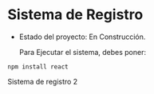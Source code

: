 <h1> Sistema de Registro</h1>

- Estado del proyecto: En Construcción.

  Para Ejecutar el sistema, debes poner:

 ```npm install react```  

 Sistema de registro 2
